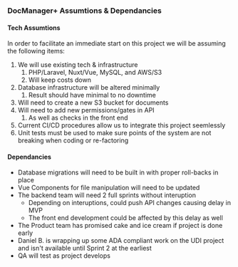 ### DocManager+ Assumtions & Dependancies

#### Tech Assumtions
In order to facilitate an immediate start on this project we will be assuming the following items:
1. We will use existing tech & infrastructure
    1. PHP/Laravel, Nuxt/Vue, MySQL, and AWS/S3
    1. Will keep costs down
1. Database infrastructure will be altered minimally
    1. Result should have minimal to no downtime
1. Will need to create a new S3 bucket for documents
1. Will need to add new permissions/gates in API
    1. As well as checks in the front end
1. Current CI/CD procedures allow us to integrate this project seemlessly
1. Unit tests must be used to make sure points of the system are not breaking when coding or re-factoring


#### Dependancies
* Database migrations will need to be built in with proper roll-backs in place
* Vue Components for file manipulation will need to be updated
* The backend team will need 2 full sprints without interuption
    * Depending on interuptions, could push API changes causing delay in MVP
    * The front end development could be affected by this delay as well
* The Product team has promised cake and ice cream if project is done early
* Daniel B. is wrapping up some ADA compliant work on the UDI project and isn't available until Sprint 2 at the earliest
* QA will test as project develops



